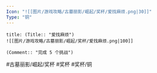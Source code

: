 ```yaml
---
Icon: "![[图片/游戏攻略/古墓丽影/崛起/奖杯/爱找麻烦.png|30]]"
Type: "铜"
---
```

```ad-common-bronze-trophy
title: (Title:: "爱找麻烦")
![[图片/游戏攻略/古墓丽影/崛起/奖杯/爱找麻烦.png|100]]

(Comment:: "完成 5 个挑战")
```

#古墓丽影/崛起/奖杯 #奖杯 #奖杯/铜
